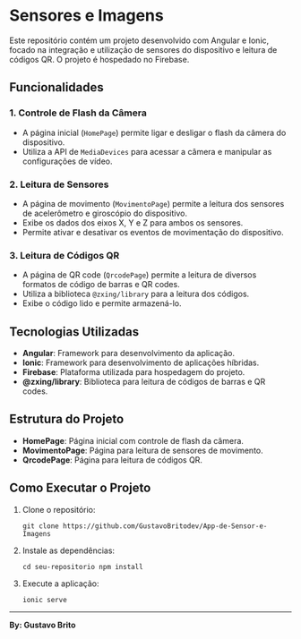 
# Sensores e Imagens

Este repositório contém um projeto desenvolvido com Angular e Ionic, focado na integração e utilização de sensores do dispositivo e leitura de códigos QR. O projeto é hospedado no Firebase.

## Funcionalidades

### 1. Controle de Flash da Câmera

-   A página inicial (`HomePage`) permite ligar e desligar o flash da câmera do dispositivo.
-   Utiliza a API de `MediaDevices` para acessar a câmera e manipular as configurações de vídeo.

### 2. Leitura de Sensores

-   A página de movimento (`MovimentoPage`) permite a leitura dos sensores de acelerômetro e giroscópio do dispositivo.
-   Exibe os dados dos eixos X, Y e Z para ambos os sensores.
-   Permite ativar e desativar os eventos de movimentação do dispositivo.

### 3. Leitura de Códigos QR

-   A página de QR code (`QrcodePage`) permite a leitura de diversos formatos de código de barras e QR codes.
-   Utiliza a biblioteca `@zxing/library` para a leitura dos códigos.
-   Exibe o código lido e permite armazená-lo.

## Tecnologias Utilizadas

-   **Angular**: Framework para desenvolvimento da aplicação.
-   **Ionic**: Framework para desenvolvimento de aplicações híbridas.
-   **Firebase**: Plataforma utilizada para hospedagem do projeto.
-   **@zxing/library**: Biblioteca para leitura de códigos de barras e QR codes.

## Estrutura do Projeto

-   **HomePage**: Página inicial com controle de flash da câmera.
-   **MovimentoPage**: Página para leitura de sensores de movimento.
-   **QrcodePage**: Página para leitura de códigos QR.

## Como Executar o Projeto

1.  Clone o repositório:
    
    `git clone https://github.com/GustavoBritodev/App-de-Sensor-e-Imagens` 
    
2.  Instale as dependências:

    `cd seu-repositorio
    npm install` 
    
3.  Execute a aplicação:
  
    `ionic serve` 
    

----------

**By: Gustavo Brito**
